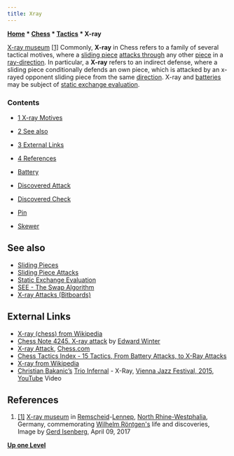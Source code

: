 ```yaml
---
title: Xray
---
```

**[Home](Home "Home") \* [Chess](Chess "Chess") \* [Tactics](Tactics "Tactics") \* X-ray**



[](File:XRoentgenMuseum.JPG) [X-ray museum](https://de.wikipedia.org/wiki/Deutsches_R%C3%B6ntgen-Museum) <a id="cite-note-1" href="#cite-ref-1">[1]</a>
Commonly, **X-ray** in Chess refers to a family of several tactical motives, where a [sliding piece](Sliding_Pieces "Sliding Pieces") [attacks through](X-ray_Attacks_(Bitboards) "X-ray Attacks (Bitboards)") any other [piece](Pieces "Pieces") in a [ray-direction](Direction "Direction"). In particular, a **X-ray** refers to an indirect defense, where a sliding piece conditionally defends an own piece, which is attacked by an x-rayed opponent sliding piece from the same [direction](Direction "Direction"). X-ray and [batteries](Battery "Battery") may be subject of [static exchange evaluation](Static_Exchange_Evaluation "Static Exchange Evaluation"). 



### Contents


* [1 X-ray Motives](#x-ray-motives)
* [2 See also](#see-also)
* [3 External Links](#external-links)
* [4 References](#references)






* [Battery](Battery "Battery")
* [Discovered Attack](Discovered_Attack "Discovered Attack")
* [Discovered Check](Discovered_Check "Discovered Check")
* [Pin](Pin "Pin")
* [Skewer](Skewer "Skewer")


## See also


* [Sliding Pieces](Sliding_Pieces "Sliding Pieces")
* [Sliding Piece Attacks](Sliding_Piece_Attacks "Sliding Piece Attacks")
* [Static Exchange Evaluation](Static_Exchange_Evaluation "Static Exchange Evaluation")
* [SEE - The Swap Algorithm](SEE_-_The_Swap_Algorithm "SEE - The Swap Algorithm")
* [X-ray Attacks (Bitboards)](X-ray_Attacks_(Bitboards) "X-ray Attacks (Bitboards)")


## External Links


* [X-ray (chess) from Wikipedia](https://en.wikipedia.org/wiki/X-ray_%28chess%29)
* [Chess Note 4245. X-ray attack](http://www.chesshistory.com/winter/winter20.html) by [Edward Winter](https://en.wikipedia.org/wiki/Edward_Winter_%28chess_historian%29)
* [X-ray Attack](http://blog.chess.com/Fuz/x-ray-attack), [Chess.com](index.php?title=Chess.com&action=edit&redlink=1 "Chess.com (page does not exist)")
* [Chess Tactics Index - 15 Tactics, From Battery Attacks, to X-Ray Attacks](http://www.chess-game-strategies.com/chess-tactics.html)
* [X-ray from Wikipedia](https://en.wikipedia.org/wiki/X-ray)
* [Christian Bakanic’s](http://www.christianbakanic.com/) [Trio Infernal](http://www.christianbakanic.com/projects.html) - X-Ray, [Vienna Jazz Festival, 2015](http://www.viennajazz.org/history-2015/), [YouTube](https://en.wikipedia.org/wiki/YouTube) Video


 
## References


1. <a id="cite-ref-1" href="#cite-note-1">[1]</a> [X-ray museum](http://www.roentgenmuseum.de/index.php?id=1&L=1) in [Remscheid](https://en.wikipedia.org/wiki/Remscheid)-[Lennep](https://de.wikipedia.org/wiki/Lennep), [North Rhine-Westphalia](https://en.wikipedia.org/wiki/North_Rhine-Westphalia), Germany, commemorating [Wilhelm Röntgen's](Mathematician#WRoentgen "Mathematician") life and discoveries, Image by [Gerd Isenberg](Gerd_Isenberg "Gerd Isenberg"), April 09, 2017

**[Up one Level](Tactics "Tactics")**







 
